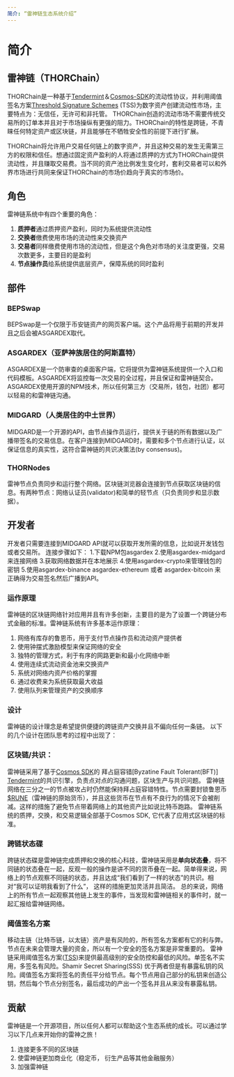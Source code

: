 ```yaml
---
简介: “雷神链生态系统介绍”
---
```


# 简介
## 雷神链（THORChain）
THORChain是一种基于[Tendermint](https://tendermint.com/)＆[Cosmos-SDK](https://cosmos.network/)的流动性协议，并利用阈值签名方案[Threshold Signature Schemes](https://eprint.iacr.org/2019/114.pdf) \(TSS\)为数字资产创建流动性市场，主要特点为：无信任，无许可和非托管。 THORChain创造的流动市场不需要传统交易所的订单本并且对于市场操纵有更强的阻力。THORChain的特性是跨链，不青睐任何特定资产或区块链，并且能够在不牺牲安全性的前提下进行扩展。

THORChain将允许用户交易任何链上的数字资产，并且这种交易的发生无需第三方的权限和信任。想通过固定资产盈利的人将通过质押的方式为THORChain提供流动性，并且赚取交易费。当不同的资产池比例发生变化时，套利交易者可以和外界市场进行共同来保证THORChain的市场价趋向于真实的市场价。

## 角色
雷神链系统中有四个重要的角色：
1. **质押者**通过质押资产盈利，同时为系统提供流动性
2. **交换者**缴费使用市场的流动性来交换资产
3. **交易者**同样缴费使用市场的流动性，但是这个角色对市场的关注度更强，交易次数更多，主要目的是盈利
4. **节点操作员**给系统提供底层资产，保障系统的同时盈利


## 部件
### BEPSwap
BEPSwap是一个仅限于币安链资产的网页客户端。这个产品将用于前期的开发并且之后会被ASGARDEX取代。

### ASGARDEX（亚萨神族居住的阿斯嘉特）
ASGARDEX是一个防审查的桌面客户端，它将提供为雷神链系统提供一个入口和代码模板。ASGARDEX将监控每一次交易的全过程，并且保证和雷神链契合。ASGARDEX使用开源的NPM技术，所以任何第三方（交易所，钱包，社团）都可以轻易的和雷神链沟通。

### MIDGARD（人类居住的中土世界）
MIDGARD是一个开源的API，由节点操作员运行，提供关于链的所有数据以及广播带签名的交易信息。在客户连接到MIDGARD时，需要和多个节点进行认证，以保证信息的真实性，这符合雷神链的共识决策法(by consensus)。

### THORNodes
雷神节点负责同步和运行整个网络。区块链浏览器会连接到节点获取区块链的信息。有两种节点：网络认证员(validator)和简单的轻节点（只负责同步和显示数据）。


## 开发者
开发者只需要连接到MIDGARD API就可以获取开发所需的信息，比如说开发钱包或者交易所。
连接步骤如下：
1.下载NPM包asgardex
2.使用asgardex-midgard来连接网络
3.获取网络数据并在本地展示
4.使用asgardex-crypto来管理钱包的密钥
5.使用asgardex-binance asgardex-ethereum 或者 asgardex-bitcoin 来正确得为交易签名然后广播到API。

### 运作原理
雷神链的区块链网络针对应用并且有许多创新，主要目的是为了设置一个跨链分布式金融的标准。雷神链系统有许多基本运作原理：
1. 网络有库存的鲁恩币，用于支付节点操作员和流动资产提供者
2. 使用钟摆式激励模型来保证网络的安全
3. 独特的管理方式，利于有序的网路更新和最小化网络中断
4. 使用连续式流动资金池来交换资产
5. 系统对网络内资产价格的掌握
6. 通过收费来为系统获取最大收益
7. 使用队列来管理资产的交换顺序

### 设计
雷神链的设计理念是希望提供便捷的跨链资产交换并且不偏向任何一条链。
以下的几个设计在团队思考的过程中出现了：
### **区块链/共识**：
雷神链采用了基于[Cosmos SDK](https://github.com/cosmos/cosmos-sdk/blob/master/docs/intro/README.md)的 拜占庭容错[Byzatine Fault Tolerant(BFT)] [Tendermint](https://tendermint.com/)的共识引擎，负责点对点的沟通问题，区块生产与共识问题。
雷神链网络在三分之一的节点被攻占时仍然能保持拜占庭容错特性。节点需要封锁鲁恩币[$RUNE](rune.md)（雷神链的原始货币），并且这些货币在节点有不良行为的情况下会被削减。这样的措施了避免节点带着网络上的其他资产比如说比特币跑路。
雷神链系统的质押，交换，和交易逻辑全部基于Cosmos SDK, 它代表了应用式区块链的标准。
### **跨链状态碟**
跨链状态碟是雷神链完成质押和交换的核心科技，雷神链采用是**单向状态叠**，将不同链的状态叠在一起，反观一般的操作是讲不同的货币叠在一起。简单得来说，网络上的节点观察不同链的状态，并且达成“我们看到了一样的状态”的共识。相对“我可以证明我看到了什么”， 这样的措施更加灵活并且简洁。
总的来说，网络上的所有节点一起观察其他链上发生的事件，当发现和雷神链相关的事件时，就一起汇报给雷神链网络。
### **阈值签名方案**
移动主链（比特币链，以太链）资产是有风险的，所有签名方案都有它的利与弊。节点在未来会管理大量的资金，所以有一个安全的签名方案是非常重要的。
雷神链采用阈值签名方案\([TSS](https://eprint.iacr.org/2019/114.pdf)\)来提供最高级别的安全防控和最低的风险。单签名不实用，多签名有风险。Shamir Secret Sharing(SSS) 优于两者但是有暴露私钥的风险。阈值签名方案将签名的责任平分给节点。每个节点用自己部分的私钥来创造公钥，然后每个节点分别签名，最后成功的产出一个签名并且从来没有暴露私钥。
## 贡献
雷神链是一个开源项目，所以任何人都可以帮助这个生态系统的成长。可以通过学习以下几点来开始你的雷神之旅！
1. 连接更多不同的区块链
2. 使雷神链更加商业化（稳定币， 衍生产品等其他金融服务）
3. 加强雷神链
